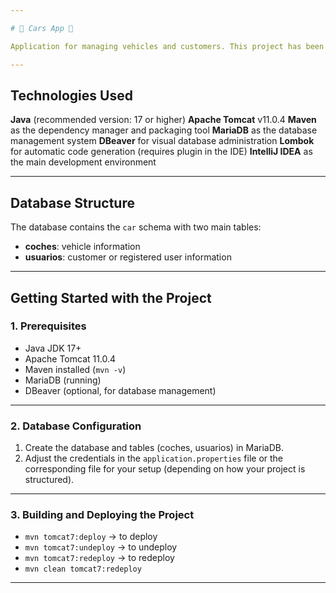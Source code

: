 ```yaml
---

# 🚗 Cars App 🚗

Application for managing vehicles and customers. This project has been developed using Java and Maven, with deployment on an Apache Tomcat server. The database is managed with MariaDB and visually administered via DBeaver.

---
```


## Technologies Used

**Java** (recommended version: 17 or higher)
**Apache Tomcat** v11.0.4
**Maven** as the dependency manager and packaging tool
**MariaDB** as the database management system
**DBeaver** for visual database administration
**Lombok** for automatic code generation (requires plugin in the IDE)
**IntelliJ IDEA** as the main development environment

---

## Database Structure

The database contains the `car` schema with two main tables:

* **coches**: vehicle information
* **usuarios**: customer or registered user information

---

## Getting Started with the Project

### 1. Prerequisites

* Java JDK 17+
* Apache Tomcat 11.0.4
* Maven installed (`mvn -v`)
* MariaDB (running)
* DBeaver (optional, for database management)

---

### 2. Database Configuration

1. Create the database and tables (coches, usuarios) in MariaDB.
2. Adjust the credentials in the `application.properties` file or the corresponding file for your setup (depending on how your project is structured).

---

### 3. Building and Deploying the Project

* `mvn tomcat7:deploy` → to deploy
* `mvn tomcat7:undeploy` → to undeploy
* `mvn tomcat7:redeploy` → to redeploy
* `mvn clean tomcat7:redeploy`

---
